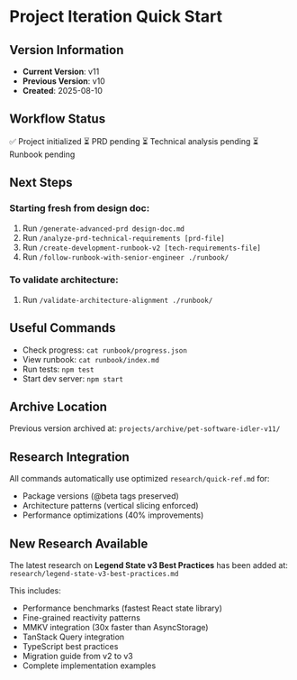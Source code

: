 # Project Iteration Quick Start

## Version Information
- **Current Version**: v11
- **Previous Version**: v10
- **Created**: 2025-08-10

## Workflow Status
✅ Project initialized
⏳ PRD pending
⏳ Technical analysis pending
⏳ Runbook pending

## Next Steps

### Starting fresh from design doc:
1. Run `/generate-advanced-prd design-doc.md`
2. Run `/analyze-prd-technical-requirements [prd-file]`
3. Run `/create-development-runbook-v2 [tech-requirements-file]`
4. Run `/follow-runbook-with-senior-engineer ./runbook/`

### To validate architecture:
1. Run `/validate-architecture-alignment ./runbook/`

## Useful Commands
- Check progress: `cat runbook/progress.json`
- View runbook: `cat runbook/index.md`
- Run tests: `npm test`
- Start dev server: `npm start`

## Archive Location
Previous version archived at: `projects/archive/pet-software-idler-v11/`

## Research Integration
All commands automatically use optimized `research/quick-ref.md` for:
- Package versions (@beta tags preserved)
- Architecture patterns (vertical slicing enforced)
- Performance optimizations (40% improvements)

## New Research Available
The latest research on **Legend State v3 Best Practices** has been added at:
`research/legend-state-v3-best-practices.md`

This includes:
- Performance benchmarks (fastest React state library)
- Fine-grained reactivity patterns
- MMKV integration (30x faster than AsyncStorage)
- TanStack Query integration
- TypeScript best practices
- Migration guide from v2 to v3
- Complete implementation examples